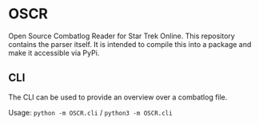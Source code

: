 # OSCR
Open Source Combatlog Reader for Star Trek Online. This repository contains the parser itself. It is intended to compile this into a package and make it accessible via PyPi.

## CLI
The CLI can be used to provide an overview over a combatlog file.

Usage: `python -m OSCR.cli` / `python3 -m OSCR.cli`
